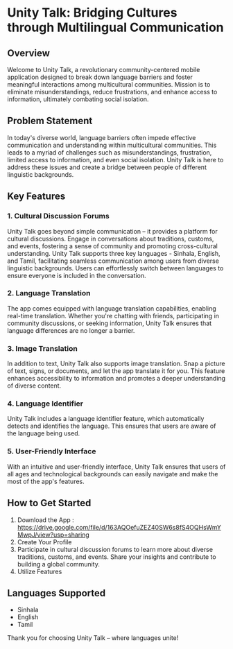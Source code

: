 # Unity Talk: Bridging Cultures through Multilingual Communication

## Overview
Welcome to Unity Talk, a revolutionary community-centered mobile application designed to break down language barriers and foster meaningful interactions among multicultural communities. Mission is to eliminate misunderstandings, reduce frustrations, and enhance access to information, ultimately combating social isolation.

## Problem Statement
In today's diverse world, language barriers often impede effective communication and understanding within multicultural communities. This leads to a myriad of challenges such as misunderstandings, frustration, limited access to information, and even social isolation. Unity Talk is here to address these issues and create a bridge between people of different linguistic backgrounds.

## Key Features

### 1. Cultural Discussion Forums
Unity Talk goes beyond simple communication – it provides a platform for cultural discussions. Engage in conversations about traditions, customs, and events, fostering a sense of community and promoting cross-cultural understanding. Unity Talk supports three key languages - Sinhala, English, and Tamil, facilitating seamless communication among users from diverse linguistic backgrounds. Users can effortlessly switch between languages to ensure everyone is included in the conversation.

### 2. Language Translation
The app comes equipped with language translation capabilities, enabling real-time translation. Whether you're chatting with friends, participating in community discussions, or seeking information, Unity Talk ensures that language differences are no longer a barrier.

### 3. Image Translation
In addition to text, Unity Talk also supports image translation. Snap a picture of text, signs, or documents, and let the app translate it for you. This feature enhances accessibility to information and promotes a deeper understanding of diverse content.

### 4. Language Identifier
Unity Talk includes a language identifier feature, which automatically detects and identifies the language. This ensures that users are aware of the language being used.

### 5. User-Friendly Interface
With an intuitive and user-friendly interface, Unity Talk ensures that users of all ages and technological backgrounds can easily navigate and make the most of the app's features.

## How to Get Started

1. Download the App : https://drive.google.com/file/d/163AQOefuZEZ40SW6s8fS4OQHsWmYMwpJ/view?usp=sharing
2. Create Your Profile
3. Participate in cultural discussion forums to learn more about diverse traditions, customs, and events. Share your insights and contribute to building a global community.
4. Utilize Features

## Languages Supported 
  - Sinhala
  - English
  - Tamil

Thank you for choosing Unity Talk – where languages unite!
